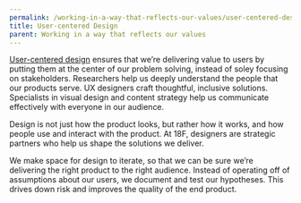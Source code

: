 ```yaml
---
permalink: /working-in-a-way-that-reflects-our-values/user-centered-design/
title: User-centered Design
parent: Working in a way that reflects our values
---
```

<a href="https://methods.18f.gov/" target="_blank">User-centered design</a> ensures that we’re delivering value to users by putting them at the center of our problem solving, instead of soley focusing on stakeholders. Researchers help us deeply understand the people that our products serve. UX designers craft thoughtful, inclusive solutions. Specialists in visual design and content strategy help us communicate effectively with everyone in our audience.

Design is not just how the product looks, but rather how it works, and how people use and interact with the product. At 18F, designers are strategic partners who help us shape the solutions we deliver. 

We make space for design to iterate, so that we can be sure we’re delivering the right product to the right audience. Instead of operating off of assumptions about our users, we document and test our hypotheses. This drives down risk and improves the quality of the end product. 
